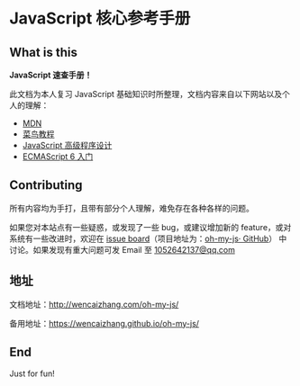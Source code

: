 # JavaScript 核心参考手册 

## What is this

**JavaScript 速查手册！**

此文档为本人复习 JavaScript 基础知识时所整理，文档内容来自以下网站以及个人的理解：
+ [MDN](https://developer.mozilla.org/zh-CN/docs/Web/JavaScript)
+ [菜鸟教程](http://www.runoob.com/js/js-tutorial.html)
+ [JavaScript 高级程序设计](https://book.douban.com/subject/10546125/)
+ [ECMAScript 6 入门](http://es6.ruanyifeng.com/)

## Contributing

所有内容均为手打，且带有部分个人理解，难免存在各种各样的问题。

如果您对本站点有一些疑惑，或发现了一些 bug，或建议增加新的 feature，或对系统有一些改进时，欢迎在 [issue board](https://github.com/wencaizhang/oh-my-js/issues)（项目地址为：[oh-my-js· GitHub](https://github.com/wencaizhang/oh-my-js)） 中讨论。如果发现有重大问题可发 Email 至 <a href="mailto:1052642137@qq.com">1052642137@qq.com</a>

## 地址

文档地址：http://wencaizhang.com/oh-my-js/

备用地址：https://wencaizhang.github.io/oh-my-js/

## End

Just for fun!
